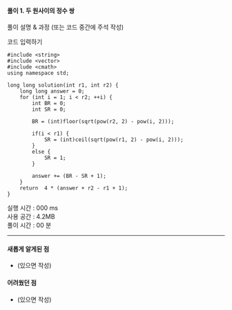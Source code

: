 #### 풀이 1. 두 원사이의 정수 쌍

풀이 설명 & 과정 (또는 코드 중간에 주석 작성)


코드 입력하기
```
#include <string>
#include <vector>
#include <cmath>
using namespace std;

long long solution(int r1, int r2) {
    long long answer = 0;
    for (int i = 1; i < r2; ++i) {
        int BR = 0;
        int SR = 0;

        BR = (int)floor(sqrt(pow(r2, 2) - pow(i, 2)));
        
        if(i < r1) {
            SR = (int)ceil(sqrt(pow(r1, 2) - pow(i, 2)));
        } 
        else {
            SR = 1;
        }
              
        answer += (BR - SR + 1);
    }
    return  4 * (answer + r2 - r1 + 1);
}
```

실행 시간 : 000 ms    
사용 공간 : 4.2MB  
풀이 시간 : 00 분  

--- 

#### 새롭게 알게된 점
  + (있으면 작성)

#### 어려웠던 점
  + (있으면 작성)
